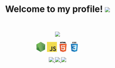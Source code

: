 <body>
  <header>
    <h1 align="middle">Welcome to my profile!
    <img src="https://media.giphy.com/media/hvRJCLFzcasrR4ia7z/giphy.gif" width="26">
    </h1>
  </header>
 <section>
    <p align="center">
      <a href="">
      <img  src="http://github-readme-streak-stats.herokuapp.com?user=luizgasp&theme=soft-green&hide_border=true&date_format=j%2Fn%5B%2FY%5D"/>
    </a>
    </p>
</section>
<p align="middle">
  <img height="32" src="https://raw.githubusercontent.com/github/explore/80688e429a7d4ef2fca1e82350fe8e3517d3494d/topics/nodejs/nodejs.png" alt="nodejs"/>
  <img height="32" src="https://raw.githubusercontent.com/github/explore/80688e429a7d4ef2fca1e82350fe8e3517d3494d/topics/javascript/javascript.png" alt="javascript"/>
  <img height="32" src="https://raw.githubusercontent.com/github/explore/80688e429a7d4ef2fca1e82350fe8e3517d3494d/topics/html/html.png" alt="HTML5"/>
  <img height="32" src="https://raw.githubusercontent.com/github/explore/80688e429a7d4ef2fca1e82350fe8e3517d3494d/topics/css/css.png" alt="CSS3"/>
</p>
<p align="middle">
  <a href="mailto:luizegasp@gmail.com">
    <img src="https://img.shields.io/badge/Gmail-D14836?style=for-the-badge&logo=gmail&logoColor=white" />
  </a>
  <a href="https://www.linkedin.com/in/luiz-eduardo-gasparetto-133723225/">
    <img src="https://img.shields.io/badge/LinkedIn-0077B5?style=for-the-badge&logo=linkedin&logoColor=white" />
  </a>
  <a href="https://www.instagram.com/luizegasp" target="_blank">
    <img src="https://img.shields.io/badge/Instagram-E4405F?style=for-the-badge&logo=instagram&logoColor=white">
  </a>
</p>
</body>
